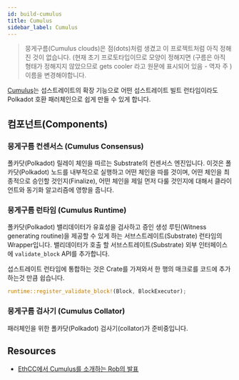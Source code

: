 ```yaml
---
id: build-cumulus
title: Cumulus
sidebar_label: Cumulus
---
```


> 뭉게구름(Cumulus clouds)은 점(dots)처럼 생겼고 이 프로젝트처럼 아직 정해진 것이 없습니다. (현재 초기 프로토타입이므로 모양이 정해지면 (구름은 아직 형태가 정해지지 않았으므로 gets cooler 라고 원문에 표시되어 있음 - 역자 주 )이름을 변경해야합니다.

[Cumulus](https://github.com/paritytech/cumulus)는 섭스트레이트의 확장 기능으로 어떤 섭스트레이트 빌트 런타임이라도 Polkadot 호환 패러체인으로 쉽게 만들 수 있게 합니다.

## 컴포넌트(Components)

### 뭉게구름 컨센서스 (Cumulus Consensus)

폴카닷(Polkadot) 릴레이 체인을 따르는 Substrate의 컨센서스 엔진입니다. 이것은 폴카닷(Polkadot) 노드를 내부적으로 실행하고 어떤 체인을 따를 것이며, 어떤 체인을 최종적으로 승인할 것인지(Finalize), 어떤 체인을 제일 먼저 다룰 것인지에 대해서 클라이언트와 동기화 알고리즘에 영향을 줍니다.

### 뭉게구름 런타임 (Cumulus Runtime)

폴카닷(Polkadot) 밸리데이터가 유효성을 검사하고 증인 생성 루틴(Witness generating routine)을 제공할 수 있게 하는 서브스트레이트(Substrate) 런타임의 Wrapper입니다. 밸리데이터가 호출 할 서브스트레이트(Substrate) 외부 인터페이스에 `validate_block` API를 추가합니다.

섭스트레이트 런타임에 통합하는 것은 Crate를 가져와서 한 행의 매크로를 코드에 추가하는것 만큼 쉽습니다.

``` rust
runtime::register_validate_block!(Block, BlockExecutor);
```

### 뭉게구름 검사기 (Cumulus Collator)

패러체인을 위한 폴카닷(Polkadot) 검사기(collator)가 준비중입니다.

## Resources

- [EthCC에서 Cumulus를 소개하는 Rob의 발표](https://www.youtube.com/watch?v=thgtXq5YMOo)
